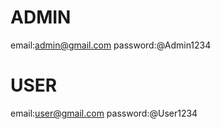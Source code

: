 
# ADMIN 
email:admin@gmail.com
password:@Admin1234


# USER
email:user@gmail.com
password:@User1234